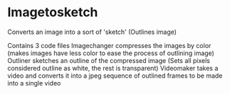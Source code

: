 # Imagetosketch
Converts an image into a sort of 'sketch' (Outlines image)

Contains 3 code files
Imagechanger compresses the images by color (makes images have less color to ease the process of outlining image)
Outliner sketches an outline of the compressed image (Sets all pixels considered outline as white, the rest is transparent)
Videomaker takes a video and converts it into a jpeg sequence of outlined frames to be made into a single video
